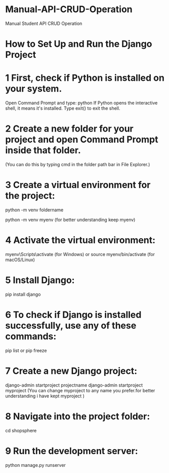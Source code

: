 # Manual-API-CRUD-Operation
Manual Student API CRUD Operation 

# How to Set Up and Run the Django Project

# 1 First, check if Python is installed on your system.
Open Command Prompt and type:
python
If Python opens the interactive shell, it means it's installed. Type exit() to exit the shell.

# 2 Create a new folder for your project and open Command Prompt inside that folder.
(You can do this by typing cmd in the folder path bar in File Explorer.)

# 3 Create a virtual environment for the project:
python -m venv foldername

python -m venv myenv (for better understanding keep myenv)

# 4 Activate the virtual environment:
myenv\Scripts\activate (for Windows)
or
source myenv/bin/activate (for macOS/Linux)

# 5 Install Django:
pip install django

# 6 To check if Django is installed successfully, use any of these commands:
pip list
or
pip freeze

# 7 Create a new Django project:
django-admin startproject projectname
django-admin startproject myproject
(You can change myproject to any name you prefer.for better understanding i have kept myproject )

# 8 Navigate into the project folder:
cd shopsphere

# 9 Run the development server:
python manage.py runserver
